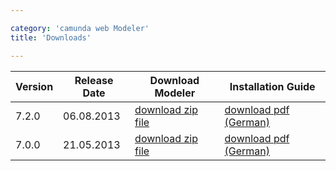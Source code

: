 ```yaml
---

category: 'camunda web Modeler'
title: 'Downloads'

---
```


<table class="table">
  <thead>
	  <tr>
	    <th class="col-md-2">Version</th>
	    <th class="col-md-2">Release Date</th>
	    <th class="col-md-3">Download Modeler</th>
      <th class="col-md-3">Installation Guide</th>
	  </tr>
  </thead>
	<tbody>
    <tr class="well">
      <td>7.2.0</td>
      <td>06.08.2013</td>
      <td>
        <a class="btn btn-sm btn-default" href="http://www.camunda.org/enterprise-release/camunda-web-modeler/7.2.0/camunda-web-modeler-7.2.0.0.zip">download zip file</a>
      </td> 
      <td>
        <a class="btn btn-sm btn-default" href="ref:../../../assets/pdf/administratorenhandbuch-camunda-web-modeler-version-72.pdf" target="_blank">download pdf (German)</a>
      </td>
  	</tr>
    <tr>
      <td>7.0.0</td>
      <td>21.05.2013</td>
      <td>
        <a class="btn btn-sm btn-default" href="http://www.camunda.org/enterprise-release/camunda-web-modeler/7.0.0/camunda-web-modeler-7.0.0.0.zip">download zip file</a>
      </td> 
      <td>
        <a class="btn btn-sm btn-default" href="ref:../../../assets/pdf/administratorenhandbuch-camunda-web-modeler-version-70.pdf" target="_blank">download pdf (German)</a>
      </td>
  	</tr>  	
  </tbody>
</table>
